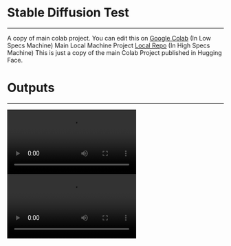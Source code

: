 # Stable Diffusion Test
_____
A copy of main colab project.
You can edit this on [Google Colab](https://colab.research.google.com/github/deforum/stable-diffusion/blob/main/Deforum_Stable_Diffusion.ipynb) (In Low Specs Machine)
Main Local Machine Project [Local Repo](https://github.com/HelixNGC7293/DeforumStableDiffusionLocal) (In High Specs Machine)
This is just a copy of the main Colab Project published in Hugging Face.

# Outputs
___
<video src="outputs/Monet-Giverny-ML.mp4" controls="controls" style="max-width: 730px;">
</video>
<video src="outputs/Stable_Diff_Eyes.mp4" controls="controls" style="max-width: 730px;">
</video>